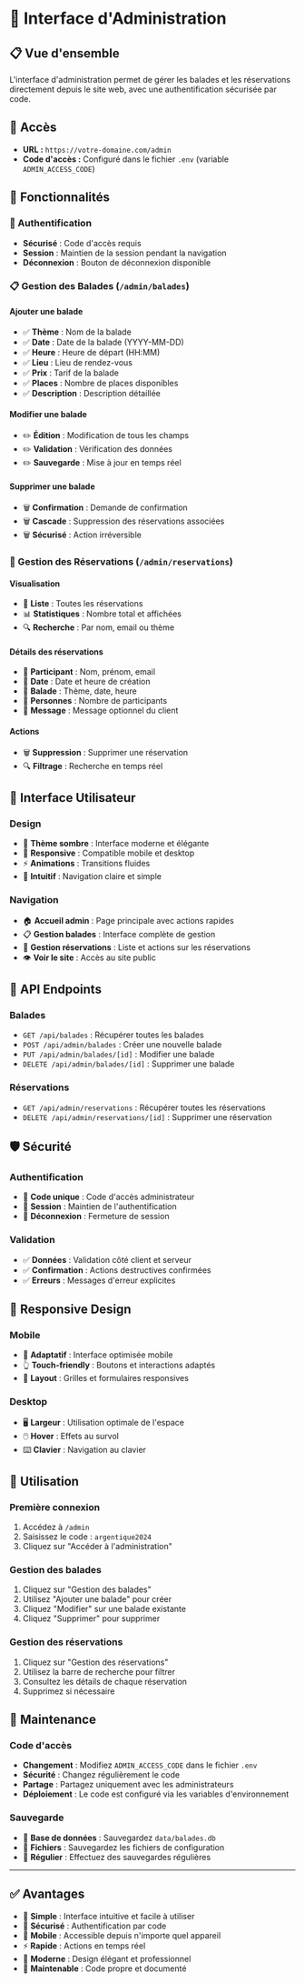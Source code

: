 # 🔐 Interface d'Administration

## 📋 Vue d'ensemble

L'interface d'administration permet de gérer les balades et les réservations directement depuis le site web, avec une authentification sécurisée par code.

## 🔑 Accès

- **URL :** `https://votre-domaine.com/admin`
- **Code d'accès :** Configuré dans le fichier `.env` (variable `ADMIN_ACCESS_CODE`)


## 🎯 Fonctionnalités

### 🔐 Authentification
- **Sécurisé** : Code d'accès requis
- **Session** : Maintien de la session pendant la navigation
- **Déconnexion** : Bouton de déconnexion disponible

### 📋 Gestion des Balades (`/admin/balades`)

#### Ajouter une balade
- ✅ **Thème** : Nom de la balade
- ✅ **Date** : Date de la balade (YYYY-MM-DD)
- ✅ **Heure** : Heure de départ (HH:MM)
- ✅ **Lieu** : Lieu de rendez-vous
- ✅ **Prix** : Tarif de la balade
- ✅ **Places** : Nombre de places disponibles
- ✅ **Description** : Description détaillée

#### Modifier une balade
- ✏️ **Édition** : Modification de tous les champs
- ✏️ **Validation** : Vérification des données
- ✏️ **Sauvegarde** : Mise à jour en temps réel

#### Supprimer une balade
- 🗑️ **Confirmation** : Demande de confirmation
- 🗑️ **Cascade** : Suppression des réservations associées
- 🗑️ **Sécurisé** : Action irréversible

### 📅 Gestion des Réservations (`/admin/reservations`)

#### Visualisation
- 👥 **Liste** : Toutes les réservations
- 📊 **Statistiques** : Nombre total et affichées
- 🔍 **Recherche** : Par nom, email ou thème

#### Détails des réservations
- 👤 **Participant** : Nom, prénom, email
- 📅 **Date** : Date et heure de création
- 🎯 **Balade** : Thème, date, heure
- 👥 **Personnes** : Nombre de participants
- 💬 **Message** : Message optionnel du client

#### Actions
- 🗑️ **Suppression** : Supprimer une réservation
- 🔍 **Filtrage** : Recherche en temps réel

## 🎨 Interface Utilisateur

### Design
- 🎨 **Thème sombre** : Interface moderne et élégante
- 📱 **Responsive** : Compatible mobile et desktop
- ⚡ **Animations** : Transitions fluides
- 🎯 **Intuitif** : Navigation claire et simple

### Navigation
- 🏠 **Accueil admin** : Page principale avec actions rapides
- 📋 **Gestion balades** : Interface complète de gestion
- 📅 **Gestion réservations** : Liste et actions sur les réservations
- 👁️ **Voir le site** : Accès au site public

## 🔧 API Endpoints

### Balades
- `GET /api/balades` : Récupérer toutes les balades
- `POST /api/admin/balades` : Créer une nouvelle balade
- `PUT /api/admin/balades/[id]` : Modifier une balade
- `DELETE /api/admin/balades/[id]` : Supprimer une balade

### Réservations
- `GET /api/admin/reservations` : Récupérer toutes les réservations
- `DELETE /api/admin/reservations/[id]` : Supprimer une réservation

## 🛡️ Sécurité

### Authentification
- 🔐 **Code unique** : Code d'accès administrateur
- 🚪 **Session** : Maintien de l'authentification
- 🚪 **Déconnexion** : Fermeture de session

### Validation
- ✅ **Données** : Validation côté client et serveur
- ✅ **Confirmation** : Actions destructives confirmées
- ✅ **Erreurs** : Messages d'erreur explicites

## 📱 Responsive Design

### Mobile
- 📱 **Adaptatif** : Interface optimisée mobile
- 👆 **Touch-friendly** : Boutons et interactions adaptés
- 📏 **Layout** : Grilles et formulaires responsives

### Desktop
- 🖥️ **Largeur** : Utilisation optimale de l'espace
- 🖱️ **Hover** : Effets au survol
- ⌨️ **Clavier** : Navigation au clavier

## 🚀 Utilisation

### Première connexion
1. Accédez à `/admin`
2. Saisissez le code : `argentique2024`
3. Cliquez sur "Accéder à l'administration"

### Gestion des balades
1. Cliquez sur "Gestion des balades"
2. Utilisez "Ajouter une balade" pour créer
3. Cliquez "Modifier" sur une balade existante
4. Cliquez "Supprimer" pour supprimer

### Gestion des réservations
1. Cliquez sur "Gestion des réservations"
2. Utilisez la barre de recherche pour filtrer
3. Consultez les détails de chaque réservation
4. Supprimez si nécessaire

## 🔄 Maintenance

### Code d'accès
- **Changement** : Modifiez `ADMIN_ACCESS_CODE` dans le fichier `.env`
- **Sécurité** : Changez régulièrement le code
- **Partage** : Partagez uniquement avec les administrateurs
- **Déploiement** : Le code est configuré via les variables d'environnement

### Sauvegarde
- 💾 **Base de données** : Sauvegardez `data/balades.db`
- 📁 **Fichiers** : Sauvegardez les fichiers de configuration
- 🔄 **Régulier** : Effectuez des sauvegardes régulières

---

## ✅ Avantages

- 🎯 **Simple** : Interface intuitive et facile à utiliser
- 🔐 **Sécurisé** : Authentification par code
- 📱 **Mobile** : Accessible depuis n'importe quel appareil
- ⚡ **Rapide** : Actions en temps réel
- 🎨 **Moderne** : Design élégant et professionnel
- 🔄 **Maintenable** : Code propre et documenté
